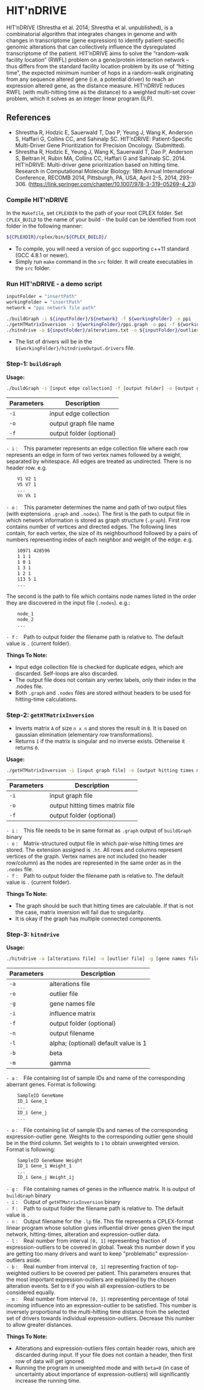 # HIT'nDRIVE

HIT’nDRIVE (Shrestha et al. 2014; Shrestha et al. unpublished), is a combinatorial algorithm that integrates changes in genome and with changes in transcriptome (gene expression) to identify patient-specific genomic alterations that can collectively influence the dysregulated transcriptome of the patient. HIT’nDRIVE aims to solve the “random-walk facility location” (RWFL) problem on a gene/protein interaction network – thus differs from the standard facility location problem by its use of  “hitting time”, the expected minimum number of hops in a random-walk originating from any sequence altered gene (i.e. a potential driver) to reach an expression altered gene, as the distance measure. HIT’nDRIVE reduces RWFL (with multi-hitting time as the distance) to a weighted multi-set cover problem, which it solves as an integer linear program (ILP). 

References
----
- Shrestha R, Hodzic E, Sauerwald T, Dao P, Yeung J, Wang K, Anderson S, Haffari G, Collins CC, and Sahinalp SC. HIT’nDRIVE: Patient-Specific Multi-Driver Gene Prioritization for Precision Oncology. (Submitted).
- Shrestha R, Hodzic E, Yeung J, Wang K, Sauerwald T, Dao P, Anderson S, Beltran H, Rubin MA, Collins CC, Haffari G and Sahinalp SC. 2014. HIT’nDRIVE: Multi-driver gene prioritization based on hitting time. Research in Computational Molecular Biology: 18th Annual International Conference, RECOMB 2014, Pittsburgh, PA, USA, April 2-5, 2014, 293–306. (https://link.springer.com/chapter/10.1007/978-3-319-05269-4_23)

### Compile HIT'nDRIVE
In the `Makefile`, set `CPLEXDIR` to the path of your root CPLEX folder. Set `CPLEX_BUILD` to the name of your build - the build can be identified from root folder in the following manner:

```sh
${CPLEXDIR}/cplex/bin/${CPLEX_BUILD}/
```

  - To compile, you will need a version of gcc supporting c++11 standard (GCC 4.8.1 or newer).
  - Simply run `make` command in the `src` folder. It will create executables in the `src` folder.

### Run HIT'nDRIVE - a demo script
```sh
inputFolder = "insertPath"
workingFolder = "insertPath"
network = "ppi network file path"

./buildGraph -i ${inputFolder}/${network} -f ${workingFolder} -o ppi
./getHTMatrixInversion -i ${workingFolder}/ppi.graph -o ppi -f ${workingFolder}
./hitndrive -a ${inputFolder}/alterations.txt -o ${inputFolder}/outliers.txt -g ${workingFolder}/ppi.nodes -i ${workingFolder}/ppi.ht -f ${workingFolder} -n hitndriveOutput -l 0.9 -b 0.4 -m 0.8
```

- The list of drivers will be in the `${workingFolder}/hitndriveOutput.drivers` file.


### Step-1: `buildGraph`
**Usage:**
```sh
./buildGraph -i [input edge collection] -f [output folder] -o [output graph file name]
```

| Parameters | Description |
| ------ | ------ |
| `-i` | input edge collection | 
| `-o` | output graph file name |
| `-f` | output folder (optional) |

`- i` : &nbsp;&nbsp; This parameter represents an edge collection file where each row represents an edge in form of two vertex names followed by a weight, separated by whitespace. All edges are treated as undirected. There is no header row. e.g.
```sh
	V1 V2 1
	V5 V7 1
	...
	Vn Vk 1
```
`- o` : &nbsp;&nbsp; This parameter determines the name and path of two output files (with exptensions `.graph` and `.nodes`). The first is the path to output file in which network information is stored as graph structure (`.graph`). First row contains number of vertices and directed edges. The following lines contain, for each vertex, the size of its neighbourhood followed by a pairs of numbers representing index of each neighbor and weight of the edge. e.g.
```sh
	10971 428596
	1 1 1
	1 0 1
	1 3 1
	1 2 1
	113 5 1 
	...
```
The second is the path to file which contains node names listed in the order they are discovered in the input file (`.nodes`). e.g.:
```sh
    node_1
	node_2
	...
```
`- f` : &nbsp;&nbsp; Path to output folder the filename path is relative to. The default value is `.` (current folder).

**Things To Note:**
- Input edge collection file is checked for duplicate edges, which are discarded. Self-loops are also discarded.
- The output file does not contain any vertex labels, only their index in the .nodes file.
- Both `.graph` and `.nodes` files are stored without headers to be used for hitting-time calculations.



### Step-2: `getHTMatrixInversion`
- Inverts matrix `A` of size `n x n` and stores the result in `B`. It is based on gaussian elimination (elementary row transformations).
- Returns `1` if the matrix is singular and no inverse exists. Otherwise it returns `0`.

**Usage:**
```sh
./getHTMatrixInversion -i [input graph file] -o [output hitting times matrix file] -f [output folder]
```

| Parameters | Description |
| ------ | ------ |
| `-i` | input graph file | 
| `-o` | output hitting times matrix file |
| `-f` | output folder (optional) |

`- i` : &nbsp;&nbsp; This file needs to be in same format as `.graph` output of `buildGraph` binary  
`- o` : &nbsp;&nbsp; Matrix-structured output file in which pair-wise hitting times are stored. The extension assigned is `.ht`. All rows and columns represent vertices of the graph. Vertex names are not included (no header row/column) as the nodes are represented in the same order as in the `.nodes` file.  
`- f` : &nbsp;&nbsp; Path to output folder the filename path is relative to. The default value is `.` (current folder).  

**Things To Note:**
- The graph should be such that hitting times are calculable. If that is not the case, matrix inversion will fail due to singularity.
- It is okay if the graph has multiple connected components.

### Step-3: `hitndrive`
**Usage:**
```sh
./hitndrive -a [alterations file] -o [outlier file] -g [gene names file] -i [influence matrix] -f [output folder] -n [output filename] -l [alpha] -b [beta] -m [gamma]
```

| Parameters | Description |
| ------ | ------ |
| `-a` | alterations file | 
| `-o` | outlier file |
| `-g` | gene names file |
| `-i` | influence matrix |
| `-f` | output folder (optional) |
| `-n` | output filename |
| `-l` | alpha; (optional) default value is 1 |
| `-b` | beta |
| `-m` | gamma |

`- a` : &nbsp;&nbsp; File containing list of sample IDs and name of the corresponding aberrant genes. Format is following:
```sh
	SampleID GeneName
	ID_1 Gene_1
	...
	ID_i Gene_j
	...
```
`- o` : &nbsp;&nbsp; File containing list of sample IDs and names of the corresponding expression-outlier gene. Weights to the corresponding outlier gene should be in the third column. Set weights to `1` to obtain unweighted version. Format is following:
```sh
	SampleID GeneName Weight
	ID_1 Gene_1 Weight_1
	...
	ID_i Gene_j Weight_ij
```
`- g` : &nbsp;&nbsp; File containing names of genes in the influence matrix. It is output of `buildGraph` binary  
`- i` : &nbsp;&nbsp; Output of `getHTMatrixInversion` binary  
`- f` : &nbsp;&nbsp; Path to output folder the filename path is relative to. The default value is `.`  
`- n` : &nbsp;&nbsp; Output filename for the `.lp` file. This file represents a CPLEX-format linear program whose solution gives influential driver genes given the input network, hitting-times, alteration and expression-outlier data.  
`- l` : &nbsp;&nbsp; Real number from interval `[0, 1]` representing fraction of expression-outliers to be covered in global. Tweak this number down if you are getting too many drivers and want to keep "problematic" expression-outliers aside.  
`- b` : &nbsp;&nbsp; Real number from interval `[0, 1]` representing fraction of top-weighted outliers to be covered per patient. This parameters ensures that the most important expression-outliers are explained by the chosen alteration events. Set to `0` if you wish all expression-outliers to be considered equally.  
`- m` : &nbsp;&nbsp; Real number from interval `[0, 1]` representing percentage of total incoming influence into an expression-outlier to be satisfied. This number is inversely proportional to the multi-hitting time distance from the selected set of drivers towards individual expression-outliers. Decrease this number to allow greater distances.  

**Things To Note:**
- Alterations and expression-outliers files contain header rows, which are discarded during input. If your file does not contain a header, then first row of data will get ignored.
- Running the program in unweighted mode and with `beta=0` (in case of uncertainty about importance of expression-outliers) will significantly increase the running time.
